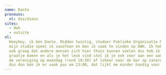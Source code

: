 ```yaml
---
name: Dante
pronouns: 
  nl: die/diens
sites:
  - dwh
  - outsite
nl:
  Heeyhey, ik ben Dante. Midden twintig, studeer Publieke Organisatie Management en woon in de top stad Delft. Naast 
  mijn studie speel ik saxofoon en ben ik vaak te vinden op DWH. Ik heb hier zelf helemaal mijn plek gevonden en wil 
  ook graag dat andere mensen zich hier thuis kunnen voelen dus heb ik mezelf opgegeven als barbuddy. Kom gezellig een 
  praatje maken en als je het leuk vind stel ik je ook voor aan een aantal andere DWH'ers. We kunnen samen mee-eten op 
  de vereniging op maandag (rond 18:30) of lekker naar de bar op zaterdagavond. Donderdag heb ik nog Bigband repetitie 
  dus dan ben ik er vaak pas om 23:00, dat lijkt me minder handig voor een kennismaking :)
---
```

